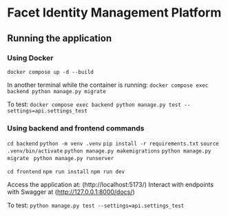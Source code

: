 # Facet Identity Management Platform

## Running the application
### Using Docker
`docker compose up -d --build`

In another terminal while the container is running:
`docker compose exec backend python manage.py migrate`

To test:
`docker compose exec backend python manage.py test --settings=api.settings_test`

### Using backend and frontend commands
`cd backend`
`python -m venv .venv`
`pip install -r requirements.txt`
`source .venv/bin/activate`
`python manage.py makemigrations`
`python manage.py migrate
`
`python manage.py runserver`

`cd frontend`
`npm run install`
`npm run dev`

Access the application at: (http://localhost:5173/)
Interact with endpoints with Swagger at (http://127.0.0.1:8000/docs/)

To test:
`python manage.py test --settings=api.settings_test`